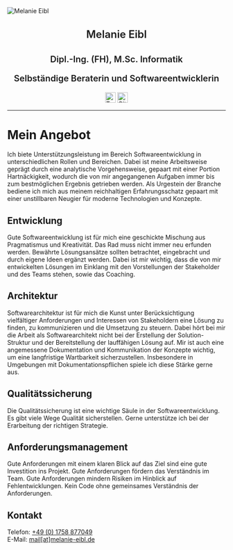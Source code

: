 <div id="container">
    <img src="/images/_Q1A2953_square.jpg" alt="Melanie Eibl" class="img-mee">
</div>

<p style="text-align: center; font-weight: 600; font-size: 24px; line-height: 1.8;">Melanie Eibl</p>
<p style="text-align: center; font-weight: 600; font-size: 20px; ">Dipl.-Ing. (FH), M.Sc. Informatik</p>
<p style="text-align: center; font-weight: 600; font-size: 20px; ">Selbständige Beraterin und Softwareentwicklerin</p>

<div style=" margin: auto; width: 50%; width: fit-content;">
  <a id="linkedin" target="_blank" href="https://www.linkedin.com/in/melanieeibl" aria-label="LinkedIn" rel="noreferrer"><img src="/images/social/linkedin.svg" alt="Twitter" width="24" height="24"></a>
  <a id="twitter" target="_blank" href="https://twitter.com/melanieeibl" aria-label="Twitter" rel="noreferrer"><img src="/images/social/twitter.svg" alt="GitHub" width="24" height="24"></a>
</div>

<hr class="hr-mee"/>

# Mein Angebot

Ich biete Unterstützungsleistung im Bereich Softwareentwicklung in unterschiedlichen Rollen und Bereichen. Dabei ist meine Arbeitsweise geprägt durch eine analytische Vorgehensweise, gepaart mit einer Portion Hartnäckigkeit, wodurch die von mir angegangenen Aufgaben immer bis zum bestmöglichen Ergebnis getrieben werden. Als Urgestein der Branche bediene ich mich aus meinem reichhaltigen Erfahrungsschatz gepaart mit einer unstillbaren Neugier für moderne Technologien und Konzepte.

## Entwicklung

Gute Softwareentwicklung ist für mich eine geschickte Mischung aus Pragmatismus und Kreativität. Das Rad muss nicht immer neu erfunden werden. Bewährte Lösungsansätze sollten betrachtet, eingebracht und durch eigene Ideen ergänzt werden. Dabei ist mir wichtig, dass die von mir entwickelten Lösungen im Einklang mit den Vorstellungen der Stakeholder und des Teams stehen, sowie das Coaching.

## Architektur

Softwarearchitektur ist für mich die Kunst unter Berücksichtigung vielfältiger Anforderungen und Interessen von Stakeholdern eine Lösung zu finden, zu kommunizieren und die Umsetzung zu steuern. Dabei hört bei mir die Arbeit als Softwarearchitekt nicht bei der Erstellung der Solution-Struktur und der Bereitstellung der lauffähigen Lösung auf. Mir ist auch eine angemessene Dokumentation und Kommunikation der Konzepte wichtig, um eine langfristige Wartbarkeit sicherzustellen. Insbesondere in Umgebungen mit Dokumentationspflichen spiele ich diese Stärke gerne aus.

## Qualitätssicherung

Die Qualitätssicherung ist eine wichtige Säule in der Softwareentwicklung. Es gibt viele Wege Qualität sicherstellen. Gerne unterstütze ich bei der Erarbeitung der richtigen Strategie.

## Anforderungsmanagement

Gute Anforderungen mit einem klaren Blick auf das Ziel sind eine gute Investition ins Projekt. Gute Anforderungen fördern das Verständnis im Team. Gute Anforderungen mindern Risiken im Hinblick auf Fehlentwicklungen. Kein Code ohne gemeinsames Verständnis der Anforderungen.

## Kontakt

Telefon: <a href="tel:+491758877049">+49 (0) 1758 877049</a>\
E-Mail: <a href="mailto:mail@melanie-eibl.de">mail[at]melanie-eibl.de</a>
